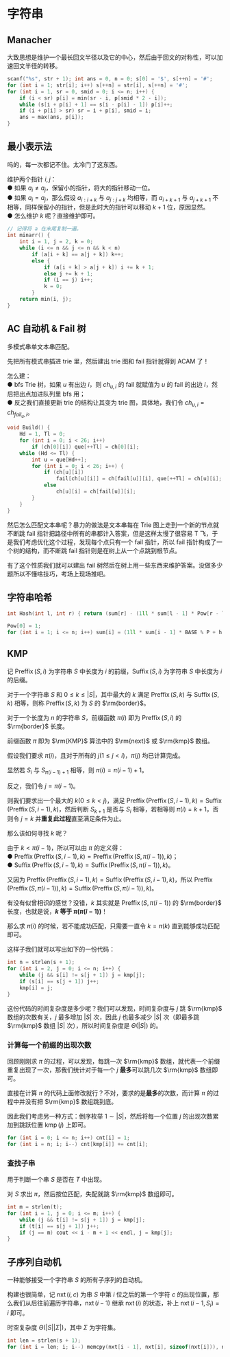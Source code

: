 # 字符串
## Manacher
大致思想是维护一个最长回文半径以及它的中心，然后由于回文的对称性，可以加速回文半径的转移。

```cpp
scanf("%s", str + 1); int ans = 0, n = 0; s[0] = '$', s[++n] = '#';
for (int i = 1; str[i]; i++) s[++n] = str[i], s[++n] = '#';
for (int i = 1, sr = 0, smid = 0; i <= n; i++) {
    if (i < sr) p[i] = min(sr - i, p[smid * 2 - i]);
    while (s[i + p[i] + 1] == s[i - p[i] - 1]) p[i]++;
    if (i + p[i] > sr) sr = i + p[i], smid = i;
    ans = max(ans, p[i]);
}
```

## 最小表示法
吗的，每一次都记不住。太冷门了这东西。

维护两个指针 $i,j$：  
● 如果 $a_i \neq a_j$，保留小的指针，将大的指针移动一位。  
● 如果 $a_i = a_j$，那么假设 $a_{i:i+k}$ 与 $a_{j:j+k}$ 均相等，而 $a_{i+k+1}$ 与 $a_{j+k+1}$ 不相等，同样保留小的指针，但是此时大的指针可以移动 $k+1$ 位，原因显然。  
● 怎么维护 $k$ 呢？直接维护即可。

```cpp
// 记得将 a 在末尾复制一遍。
int minarr() {
    int i = 1, j = 2, k = 0;
    while (i <= n && j <= n && k < n)
        if (a[i + k] == a[j + k]) k++;
        else {
            if (a[i + k] > a[j + k]) i += k + 1;
            else j += k + 1;
            if (i == j) i++;
            k = 0;
        }
    return min(i, j);
}
```

## AC 自动机 & Fail 树
多模式串单文本串匹配。

先把所有模式串插进 trie 里，然后建出 trie 图和 fail 指针就得到 ACAM 了！

怎么建：  
● bfs Trie 树，如果 $u$ 有出边 $i$，则 $ch_{u,i}$ 的 fail 就赋值为 $u$ 的 fail 的出边 $i$，然后把出点加进队列里 bfs 用；  
● 反之我们直接更新 trie 的结构让其变为 trie 图，具体地，我们令 $ch_{u,i}=ch_{fail_u,i}$。

```cpp
void Build() {
    Hd = 1, Tl = 0;
    for (int i = 0; i < 26; i++)
        if (ch[0][i]) que[++Tl] = ch[0][i];
    while (Hd <= Tl) {
        int u = que[Hd++];
        for (int i = 0; i < 26; i++) {
            if (ch[u][i])
                fail[ch[u][i]] = ch[fail[u]][i], que[++Tl] = ch[u][i];
            else
                ch[u][i] = ch[fail[u]][i];
        }
    }
}
```

然后怎么匹配文本串呢？暴力的做法是文本串每在 Trie 图上走到一个新的节点就不断跳 fail 指针把路径中所有的串都计入答案，但是这样太慢了很容易 T 飞，于是我们考虑优化这个过程，发现每个点只有一个 fail 指针，所以 fail 指针构成了一个树的结构，而不断跳 fail 指针则是在树上从一个点跳到根节点。

有了这个性质我们就可以建出 fail 树然后在树上用一些东西来维护答案。没做多少题所以不懂啥技巧，考场上现场推吧。

## 字符串哈希
```cpp
int Hash(int l, int r) { return (sum[r] - (1ll * sum[l - 1] * Pow[r - l + 1] % P) + P) % P; }

Pow[0] = 1;
for (int i = 1; i <= n; i++) sum[i] = (1ll * sum[i - 1] * BASE % P + h(str[i])) % P, Pow[i] = 1ll * Pow[i - 1] * BASE % P;
```

## KMP
记 $\operatorname{Preffix}(S,i)$ 为字符串 $S$ 中长度为 $i$ 的前缀，$\operatorname{Suffix}(S,i)$ 为字符串 $S$ 中长度为 $i$ 的后缀。

对于一个字符串 $S$ 和 $0 \le k \le |S|$，其中最大的 $k$ 满足 $\operatorname{Preffix}(S,k)$ 与 $\operatorname{Suffix}(S,k)$ 相等，则称 $\operatorname{Preffix}(S,k)$ 为 $S$ 的 $\rm{border}$。

对于一个长度为 $n$ 的字符串 $S$，前缀函数 $\pi(i)$ 即为 $\operatorname{Preffix}(S,i)$ 的 $\rm{border}$ 长度。

前缀函数 $\pi$ 即为 $\rm{KMP}$ 算法中的 $\rm{next}$ 或 $\rm{kmp}$ 数组。

假设我们要求 $\pi(i)$，且对于所有的 $j(1 \le j < i)$，$\pi(j)$ 均已计算完成。

显然若 $S_i$ 与 $S_{\pi(i - 1) + 1}$ 相等，则 $\pi(i) = \pi(i - 1) + 1$。

反之，我们令 $j = \pi(i - 1)$。

则我们要求出一个最大的 $k(0 \le k < j)$，满足 $\operatorname{Preffix}(\operatorname{Preffix}(S,i - 1),k) = \operatorname{Suffix}(\operatorname{Preffix}(S,i - 1),k)$，然后判断 $S_{k + 1}$ 是否与 $S_i$ 相等，若相等则 $\pi(i) = k + 1$，否则令 $j = k$ 并**重复此过程**直至满足条件为止。

那么该如何寻找 $k$ 呢？

由于 $k < \pi(i - 1)$，所以可以由 $\pi$ 的定义得：  
● $\operatorname{Preffix}(\operatorname{Preffix}(S,i - 1),k) = \operatorname{Preffix}(\operatorname{Preffix}(S,\pi(i - 1)),k)$；  
● $\operatorname{Suffix}(\operatorname{Preffix}(S,i - 1),k) = \operatorname{Suffix}(\operatorname{Preffix}(S,\pi(i - 1)),k)$。

又因为 $\operatorname{Preffix}(\operatorname{Preffix}(S,i - 1),k) = \operatorname{Suffix}(\operatorname{Preffix}(S,i - 1),k)$，所以 $\operatorname{Preffix}(\operatorname{Preffix}(S,\pi(i - 1)),k) = \operatorname{Suffix}(\operatorname{Preffix}(S,\pi(i - 1)),k)$。

有没有似曾相识的感觉？没错，$k$ 其实就是 $\operatorname{Preffix}(S,\pi(i - 1))$ 的 $\rm{border}$ 长度，也就是说，**$k$ 等于 $\pi(\pi(i - 1))$**！

那么求 $\pi(i)$ 的时候，若不能成功匹配，只需要一直令 $k = \pi(k)$ 直到能够成功匹配即可。

这样子我们就可以写出如下的一份代码：

```cpp
int n = strlen(s + 1);
for (int i = 2, j = 0; i <= n; i++) {
    while (j && s[i] != s[j + 1]) j = kmp[j];
    if (s[i] == s[j + 1]) j++;
    kmp[i] = j;
}
```
这份代码的时间复杂度是多少呢？我们可以发现，时间复杂度与 $j$ 跳 $\rm{kmp}$ 数组的次数有关，$j$ 最多增加 $|S|$ 次，因此 $j$ 也最多减少 $|S|$ 次（即最多跳 $\rm{kmp}$ 数组 $|S|$ 次），所以时间复杂度是 $\Theta(|S|)$ 的。

### 计算每一个前缀的出现次数
回顾刚刚求 $\pi$ 的过程，可以发现，每跳一次 $\rm{kmp}$ 数组，就代表一个前缀重复出现了一次，那我们统计对于每一个 $j$ **最多**可以跳几次 $\rm{kmp}$ 数组即可。

直接在计算 $\pi$ 的代码上面修改就行？不对，要求的是**最多**的次数，而计算 $\pi$ 的过程中并没有把 $\rm{kmp}$ 数组跳到底。

因此我们考虑另一种方式：倒序枚举 $1 \sim |S|$，然后将每一个位置 $j$ 的出现次数累加到跳跃位置 $\operatorname{kmp}(j)$ 上即可。
```cpp
for (int i = 0; i <= n; i++) cnt[i] = 1;
for (int i = n; i; i--) cnt[kmp[i]] += cnt[i];
```

### 查找子串
用于判断一个串 $S$ 是否在 $T$ 中出现。

对 $S$ 求出 $\pi$，然后按位匹配，失配就跳 $\rm{kmp}$ 数组即可。
```cpp
int m = strlen(t);
for (int i = 1, j = 0; i <= m; i++) {
    while (j && t[i] != s[j + 1]) j = kmp[j];
    if (t[i] == s[j + 1]) j++;
    if (j == m) cout << i - m + 1 << endl, j = kmp[j];
}
```

## 子序列自动机
一种能够接受一个字符串 $S$ 的所有子序列的自动机。

构建也很简单，记 $\operatorname{nxt}(i, c)$ 为串 $S$ 中第 $i$ 位之后的第一个字符 $c$ 的出现位置，那么我们从后往前遍历字符串，$\operatorname{nxt}(i - 1)$ 继承 $\operatorname{nxt}(i)$ 的状态，补上 $\operatorname{nxt}(i - 1, S_i) = i$ 即可。

时空复杂度 $\Theta(|S| |\Sigma|)$，其中 $\Sigma$ 为字符集。

```cpp
int len = strlen(s + 1);
for (int i = len; i; i--) memcpy(nxt[i - 1], nxt[i], sizeof(nxt[i])), nxt[i - 1][s[i]] = i;
```